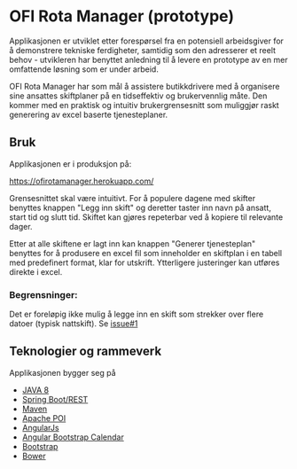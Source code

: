 # OFI Rota Manager (prototype)

Applikasjonen er utviklet etter forespørsel fra en potensiell arbeidsgiver for å demonstrere tekniske ferdigheter, samtidig som den adresserer et reelt behov - utvikleren har benyttet anledning til å levere en prototype av en mer 
omfattende løsning som er under arbeid.

OFI Rota Manager har som mål å assistere butikkdrivere med å organisere sine ansattes skiftplaner på en tidseffektiv og brukervennlig måte. Den kommer med en praktisk og intuitiv brukergrensesnitt som muliggjør raskt generering av excel baserte tjenesteplaner.

## Bruk
Applikasjonen er i produksjon på:

https://ofirotamanager.herokuapp.com/

Grensesnittet skal være intuitivt. For å populere dagene med skifter benyttes knappen "Legg inn skift" og deretter taster inn navn på ansatt, start tid og slutt tid. Skiftet kan gjøres repeterbar ved å kopiere til relevante dager. 

Etter at alle skiftene er lagt inn kan knappen "Generer tjenesteplan" benyttes for å produsere en excel fil som inneholder en skiftplan i en tabell med predefinert format, klar for utskrift. Ytterligere justeringer kan utføres direkte i excel.

### Begrensninger:
Det er foreløpig ikke mulig å legge inn en skift som strekker over flere datoer (typisk nattskift). Se [issue#1](https://github.com/omarfi/simplerotamanager/issues/1) 

## Teknologier og rammeverk
Applikasjonen bygger seg på 
- [JAVA 8](http://www.oracle.com/technetwork/java/javase/downloads/jdk8-downloads-2133151.html)
- [Spring Boot/REST](https://projects.spring.io/spring-boot/)
- [Maven](https://maven.apache.org/)
- [Apache POI](https://poi.apache.org/)
- [AngularJs](https://angularjs.org/)
- [Angular Bootstrap Calendar](https://github.com/mattlewis92/angular-bootstrap-calendar)
- [Bootstrap](http://getbootstrap.com/)
- [Bower](https://bower.io/)
